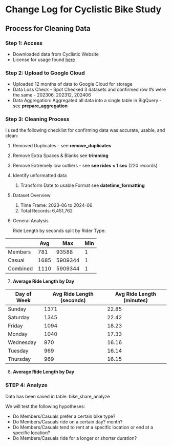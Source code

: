 # Change Log for Cyclistic Bike Study

## Process for Cleaning Data

### Step 1: Access

* Downloaded data from Cyclistic Website
* License for usage found [here](https://divvybikes.com/data-license-agreement)

### Step 2: Upload to Google Cloud

* Uploaded 12 months of data to Google Cloud for storage
* Data Loss Check - Spot Checked 3 datasets and confirmed row #s were the same - 202306, 202312, 202406
* Data Aggregation: Aggregated all data into a single table in BigQuery - see **prepare_aggregation**

### Step 3: Cleaning Process
I used the following checklist for confirming data was accurate, usable, and clean:

1. Removed Duplicates - see **remove_duplicates**
2. Remove Extra Spaces & Blanks see **trimming**
3. Remove Extremely low outliers - see **see rides < 1 sec** (220 records)
4. Identify unformatted data
    1. Transform Date to usable Format see **datetime_formatting**
5. Dataset Overview
    1. Time Frame: 2023-06 to 2024-06
    2. Total Records: 6,451,762
6. General Analysis

   Ride Length by seconds split by Rider Type:

|          | Avg  | Max     | Min |
|----------|------|---------|-----|
| Members  | 781  | 93588   | 1   |
| Casual   | 1685 | 5909344 | 1   |
| Combined | 1110 | 5909344 | 1   |

7. **Average Ride Length by Day**

 | Day of Week | Avg Ride Length (seconds) | Avg Ride Length (minutes) |
|-------------|---------------------------|---------------------------|
| Sunday      |                      1371 | 22.85                     |
| Saturday    |                      1345 | 22.42                     |
| Friday      |                      1094 | 18.23                     |
| Monday      |                      1040 | 17.33                     |
| Wednesday   |                       970 | 16.16                     |
| Tuesday     |                       969 | 16.14                     |
| Thursday    |                       969 | 16.15                     |

6. **Average Ride Length by Day**

### STEP 4: Analyze

Data has been saved in table: bike_share_analyze

We will test the following hypotheses:

- Do Members/Casuals prefer a certain bike type?
- Do Members/Casuals ride on a certain day? month?
- Do Members/Casuals tend to rent at a specific location or end at a specific location?
- Do Members/Casuals ride for a longer or shorter duration? 
